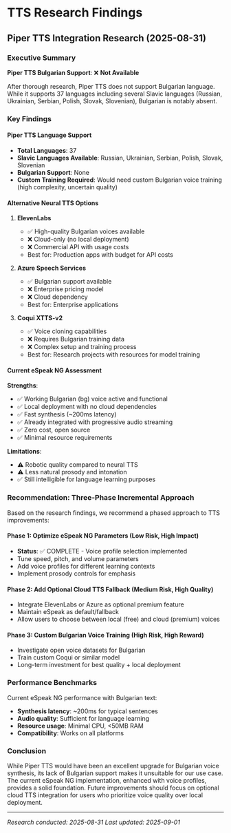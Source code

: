 # TTS Research Findings

## Piper TTS Integration Research (2025-08-31)

### Executive Summary

**Piper TTS Bulgarian Support**: ❌ **Not Available**

After thorough research, Piper TTS does not support Bulgarian language. While it supports 37 languages including several
Slavic languages (Russian, Ukrainian, Serbian, Polish, Slovak, Slovenian), Bulgarian is notably absent.

### Key Findings

#### Piper TTS Language Support

- **Total Languages**: 37
- **Slavic Languages Available**: Russian, Ukrainian, Serbian, Polish, Slovak, Slovenian
- **Bulgarian Support**: None
- **Custom Training Required**: Would need custom Bulgarian voice training (high complexity, uncertain quality)

#### Alternative Neural TTS Options

1. **ElevenLabs**
   - ✅ High-quality Bulgarian voices available
   - ❌ Cloud-only (no local deployment)
   - ❌ Commercial API with usage costs
   - Best for: Production apps with budget for API costs

2. **Azure Speech Services**
   - ✅ Bulgarian support available
   - ❌ Enterprise pricing model
   - ❌ Cloud dependency
   - Best for: Enterprise applications

3. **Coqui XTTS-v2**
   - ✅ Voice cloning capabilities
   - ❌ Requires Bulgarian training data
   - ❌ Complex setup and training process
   - Best for: Research projects with resources for model training

#### Current eSpeak NG Assessment

**Strengths**:

- ✅ Working Bulgarian (bg) voice active and functional
- ✅ Local deployment with no cloud dependencies
- ✅ Fast synthesis (~200ms latency)
- ✅ Already integrated with progressive audio streaming
- ✅ Zero cost, open source
- ✅ Minimal resource requirements

**Limitations**:

- ⚠️ Robotic quality compared to neural TTS
- ⚠️ Less natural prosody and intonation
- ✅ Still intelligible for language learning purposes

### Recommendation: Three-Phase Incremental Approach

Based on the research findings, we recommend a phased approach to TTS improvements:

#### Phase 1: Optimize eSpeak NG Parameters (Low Risk, High Impact)

- **Status**: ✅ COMPLETE - Voice profile selection implemented
- Tune speed, pitch, and volume parameters
- Add voice profiles for different learning contexts
- Implement prosody controls for emphasis

#### Phase 2: Add Optional Cloud TTS Fallback (Medium Risk, High Quality)

- Integrate ElevenLabs or Azure as optional premium feature
- Maintain eSpeak as default/fallback
- Allow users to choose between local (free) and cloud (premium) voices

#### Phase 3: Custom Bulgarian Voice Training (High Risk, High Reward)

- Investigate open voice datasets for Bulgarian
- Train custom Coqui or similar model
- Long-term investment for best quality + local deployment

### Performance Benchmarks

Current eSpeak NG performance with Bulgarian text:

- **Synthesis latency**: ~200ms for typical sentences
- **Audio quality**: Sufficient for language learning
- **Resource usage**: Minimal CPU, <50MB RAM
- **Compatibility**: Works on all platforms

### Conclusion

While Piper TTS would have been an excellent upgrade for Bulgarian voice synthesis, its lack of Bulgarian support makes
it unsuitable for our use case. The current eSpeak NG implementation, enhanced with voice profiles, provides a solid
foundation. Future improvements should focus on optional cloud TTS integration for users who prioritize voice quality
over local deployment.

---

_Research conducted: 2025-08-31_ _Last updated: 2025-09-01_
